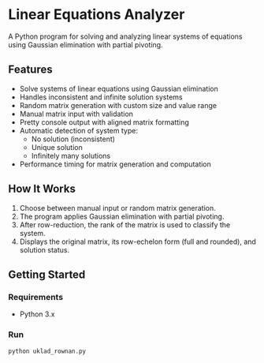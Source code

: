   # Linear Equations Analyzer

A Python program for solving and analyzing linear systems of equations using Gaussian elimination with partial pivoting.

## Features

- Solve systems of linear equations using Gaussian elimination
- Handles inconsistent and infinite solution systems
- Random matrix generation with custom size and value range
- Manual matrix input with validation
- Pretty console output with aligned matrix formatting
- Automatic detection of system type:
  - No solution (inconsistent)
  - Unique solution
  - Infinitely many solutions
- Performance timing for matrix generation and computation

## How It Works

1. Choose between manual input or random matrix generation.
2. The program applies Gaussian elimination with partial pivoting.
3. After row-reduction, the rank of the matrix is used to classify the system.
4. Displays the original matrix, its row-echelon form (full and rounded), and solution status.

## Getting Started

### Requirements

- Python 3.x

### Run

```bash
python uklad_rownan.py
